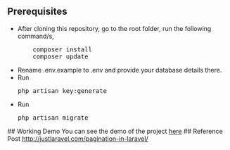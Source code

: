 ## Prerequisites
<ul>
<li>After cloning this repository, go to the root folder, run the following command/s,
<pre>
    composer install
    composer update</pre>
</li>
<li>Rename .env.example to .env and provide your database details there.</li>
<li>Run <pre>php artisan key:generate</pre> </li>
<li>Run <pre>php artisan migrate</pre> </li>
</ul>
## Working Demo
You can see the demo of the project <a href="http://justlaravel.com/demos/Pagination-in-Laravel/">here</a>
## Reference Post
<a href="http://justlaravel.com/pagination-in-laravel/">http://justlaravel.com/pagination-in-laravel/
</a>
